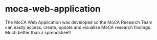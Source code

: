 # moca-web-application
The MoCA Web Application was developed so the MoCA Research Team can easily access, create, update and visualize MoCA research findings. Much better than a spreadsheet!
